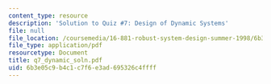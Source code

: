 ```yaml
---
content_type: resource
description: 'Solution to Quiz #7: Design of Dynamic Systems'
file: null
file_location: /coursemedia/16-881-robust-system-design-summer-1998/6b3e05c9b4c1c7f6e3ad695326c4ffff_q7_dynamic_soln.pdf
file_type: application/pdf
resourcetype: Document
title: q7_dynamic_soln.pdf
uid: 6b3e05c9-b4c1-c7f6-e3ad-695326c4ffff
---
```

